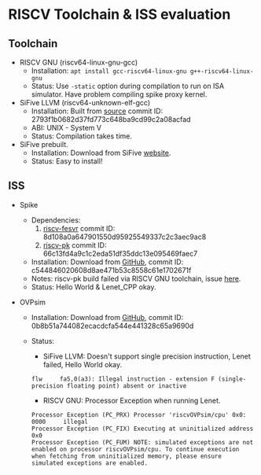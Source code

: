 # RISCV Toolchain & ISS evaluation

## Toolchain

* RISCV GNU (riscv64-linux-gnu-gcc)
    * Installation: ```apt install gcc-riscv64-linux-gnu g++-riscv64-linux-gnu```
    * Status: Use ```-static``` option during compilation to run on ISA simulator. Have problem compiling spike proxy kernel.
* SiFive LLVM (riscv64-unknown-elf-gcc)
    * Installation: Built from [source](https://github.com/sifive/riscv-llvm.git) commit ID: 2793f1b0682d37fd773c648ba9cd99c2a08acfad
    * ABI: UNIX - System V
    * Status: Compilation takes time.
* SiFive prebuilt. 
    * Installation: Download from SiFive [website](https://www.sifive.com/boards).
    * Status: Easy to install! 

## ISS

* Spike

    * Dependencies:
        1. [riscv-fesvr](https://github.com/riscv/riscv-fesvr.git) commit ID: 8d108a0a647901550d95925549337c2c3aec9ac8 
        2. [riscv-pk](https://github.com/riscv/riscv-pk.git) commit ID: 66c13fd4a9c1c2eda51df35ddc13e095469faec7
    * Installation: Download from [GitHub](https://github.com/riscv/riscv-isa-sim.git), commit ID: c544846020608d8ae471b53c8558c61e1702671f
    * Notes: riscv-pk build failed via RISCV GNU toolchain, issue [here](https://github.com/riscv/riscv-pk/issues/141).
    * Status: Hello World & Lenet_CPP okay.

* OVPsim

    * Installation: Download from [GitHub](https://github.com/riscv/riscv-ovpsim.git), commit ID: 0b8b51a744082ecacdcfa544e441328c65a9690d

    * Status: 

        * SiFive LLVM: Doesn't support single precision instruction, Lenet failed, Hello World okay.

        ```shell
        flw     fa5,0(a3): Illegal instruction - extension F (single-precision floating point) absent or inactive
        ```

        * RISCV GNU: Processor Exception when running Lenet.

        ```shell
        Processor Exception (PC_PRX) Processor 'riscvOVPsim/cpu' 0x0: 0000     illegal
        Processor Exception (PC_FIX) Executing at uninitialized address 0x0
        Processor Exception (PC_FUM) NOTE: simulated exceptions are not enabled on processor riscvOVPsim/cpu. To continue execution when fetching from uninitialized memory, please ensure simulated exceptions are enabled.
        ```

        